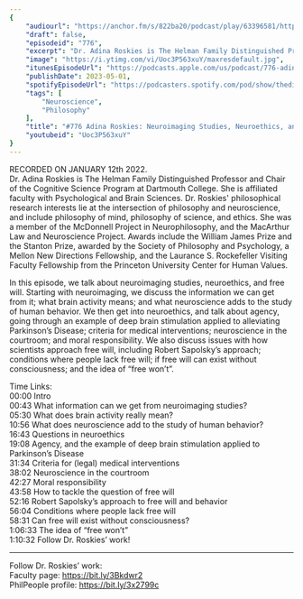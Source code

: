 ```yaml
---
{
	"audiourl": "https://anchor.fm/s/822ba20/podcast/play/63396581/https%3A%2F%2Fd3ctxlq1ktw2nl.cloudfront.net%2Fstaging%2F2023-0-12%2Feb6c29e3-f545-127f-7ed9-fa89f5626c4f.m4a",
	"draft": false,
	"episodeid": "776",
	"excerpt": "Dr. Adina Roskies is The Helman Family Distinguished Professor and Chair of the Cognitive Science Program at Dartmouth College. She is affiliated faculty with Psychological and Brain Sciences. Dr. Roskies' philosophical research interests lie at the intersection of philosophy and neuroscience, and include philosophy of mind, philosophy of science, and ethics. She was a member of the McDonnell Project in Neurophilosophy, and the MacArthur Law and Neuroscience Project. Awards include the William James Prize and the Stanton Prize, awarded by the Society of Philosophy and Psychology, a Mellon New Directions Fellowship, and the Laurance S. Rockefeller Visiting Faculty Fellowship from the Princeton University Center for Human Values.",
	"image": "https://i.ytimg.com/vi/Uoc3P563xuY/maxresdefault.jpg",
	"itunesEpisodeUrl": "https://podcasts.apple.com/us/podcast/776-adina-roskies-neuroimaging-studies-neuroethics/id1451347236?i=1000611346000&uo=4",
	"publishDate": 2023-05-01,
	"spotifyEpisodeUrl": "https://podcasters.spotify.com/pod/show/thedissenter/episodes/776-Adina-Roskies-Neuroimaging-Studies--Neuroethics--and-Free-Will-e1td795",
	"tags": [
		"Neuroscience",
		"Philosophy"
	],
	"title": "#776 Adina Roskies: Neuroimaging Studies, Neuroethics, and Free Will",
	"youtubeid": "Uoc3P563xuY"
}
---
```

RECORDED ON JANUARY 12th 2022.  
Dr. Adina Roskies is The Helman Family Distinguished Professor and Chair of the Cognitive Science Program at Dartmouth College. She is affiliated faculty with Psychological and Brain Sciences. Dr. Roskies' philosophical research interests lie at the intersection of philosophy and neuroscience, and include philosophy of mind, philosophy of science, and ethics. She was a member of the McDonnell Project in Neurophilosophy, and the MacArthur Law and Neuroscience Project. Awards include the William James Prize and the Stanton Prize, awarded by the Society of Philosophy and Psychology, a Mellon New Directions Fellowship, and the Laurance S. Rockefeller Visiting Faculty Fellowship from the Princeton University Center for Human Values.

In this episode, we talk about neuroimaging studies, neuroethics, and free will. Starting with neuroimaging, we discuss the information we can get from it; what brain activity means; and what neuroscience adds to the study of human behavior. We then get into neuroethics, and talk about agency, going through an example of deep brain stimulation applied to alleviating Parkinson’s Disease; criteria for medical interventions; neuroscience in the courtroom; and moral responsibility. We also discuss issues with how scientists approach free will, including Robert Sapolsky’s approach; conditions where people lack free will; if free will can exist without consciousness; and the idea of “free won’t”.

Time Links:  
<time>00:00</time> Intro  
<time>00:43</time> What information can we get from neuroimaging studies?  
<time>05:30</time> What does brain activity really mean?  
<time>10:56</time> What does neuroscience add to the study of human behavior?  
<time>16:43</time> Questions in neuroethics  
<time>19:08</time> Agency, and the example of deep brain stimulation applied to Parkinson’s Disease  
<time>31:34</time> Criteria for (legal) medical interventions  
<time>38:02</time> Neuroscience in the courtroom  
<time>42:27</time> Moral responsibility  
<time>43:58</time> How to tackle the question of free will  
<time>52:16</time> Robert Sapolsky’s approach to free will and behavior  
<time>56:04</time> Conditions where people lack free will  
<time>58:31</time> Can free will exist without consciousness?  
<time>1:06:33</time> The idea of “free won’t”  
<time>1:10:32</time> Follow Dr. Roskies’ work!

---

Follow Dr. Roskies’ work:  
Faculty page: https://bit.ly/3Bkdwr2  
PhilPeople profile: https://bit.ly/3x2799c
